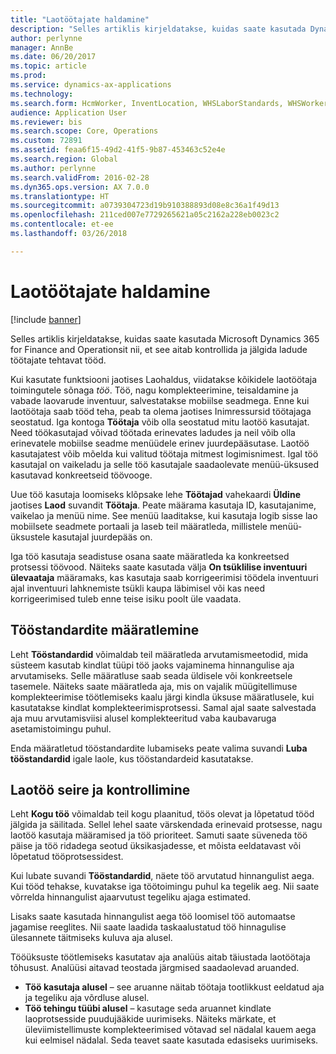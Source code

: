 ```yaml
---
title: "Laotöötajate haldamine"
description: "Selles artiklis kirjeldatakse, kuidas saate kasutada Dynamics 365 for Finance and Operationsit nii, et see aitab kontrollida ja jälgida ladude töötajate tehtavat tööd."
author: perlynne
manager: AnnBe
ms.date: 06/20/2017
ms.topic: article
ms.prod: 
ms.service: dynamics-ax-applications
ms.technology: 
ms.search.form: HcmWorker, InventLocation, WHSLaborStandards, WHSWorker, WHSWorkTable, WHSWorkTableListPage
audience: Application User
ms.reviewer: bis
ms.search.scope: Core, Operations
ms.custom: 72891
ms.assetid: feaa6f15-49d2-41f5-9b87-453463c52e4e
ms.search.region: Global
ms.author: perlynne
ms.search.validFrom: 2016-02-28
ms.dyn365.ops.version: AX 7.0.0
ms.translationtype: HT
ms.sourcegitcommit: a0739304723d19b910388893d08e8c36a1f49d13
ms.openlocfilehash: 211ced007e7729265621a05c2162a228eb0023c2
ms.contentlocale: et-ee
ms.lasthandoff: 03/26/2018

---
```


# <a name="manage-warehouse-workers"></a>Laotöötajate haldamine

[!include [banner](../includes/banner.md)]

Selles artiklis kirjeldatakse, kuidas saate kasutada Microsoft Dynamics 365 for Finance and Operationsit nii, et see aitab kontrollida ja jälgida ladude töötajate tehtavat tööd.

Kui kasutate funktsiooni jaotises Laohaldus, viidatakse kõikidele laotöötaja toimingutele sõnaga *töö*. Töö, nagu komplekteerimine, teisaldamine ja vabade laovarude inventuur, salvestatakse mobiilse seadmega. Enne kui laotöötaja saab tööd teha, peab ta olema jaotises Inimressursid töötajaga seostatud. Iga kontoga **Töötaja** võib olla seostatud mitu laotöö kasutajat. Need töökasutajad võivad töötada erinevates ladudes ja neil võib olla erinevatele mobiilse seadme menüüdele erinev juurdepääsutase. Laotöö kasutajatest võib mõelda kui valitud töötaja mitmest logimisnimest. Igal töö kasutajal on vaikeladu ja selle töö kasutajale saadaolevate menüü-üksused kasutavad konkreetseid töövooge. 

Uue töö kasutaja loomiseks klõpsake lehe **Töötajad** vahekaardi **Üldine** jaotises **Laod** suvandit **Töötaja**. Peate määrama kasutaja ID, kasutajanime, vaikelao ja menüü nime. See menüü laaditakse, kui kasutaja logib sisse lao mobiilsete seadmete portaali ja laseb teil määratleda, millistele menüü-üksustele kasutajal juurdepääs on. 

Iga töö kasutaja seadistuse osana saate määratleda ka konkreetsed protsessi töövood. Näiteks saate kasutada välja **On tsüklilise inventuuri ülevaataja** määramaks, kas kasutaja saab korrigeerimisi töödela inventuuri ajal inventuuri lahknemiste tsükli kaupa läbimisel või kas need korrigeerimised tuleb enne teise isiku poolt üle vaadata.

## <a name="defining-labor-standards"></a>Tööstandardite määratlemine
Leht **Tööstandardid** võimaldab teil määratleda arvutamismeetodid, mida süsteem kasutab kindlat tüüpi töö jaoks vajaminema hinnangulise aja arvutamiseks. Selle määratluse saab seada üldisele või konkreetsele tasemele. Näiteks saate määratleda aja, mis on vajalik müügitellimuse komplekteerimise töötlemiseks kaalu järgi kindla üksuse määratlusele, kui kasutatakse kindlat komplekteerimisprotsessi. Samal ajal saate salvestada aja muu arvutamisviisi alusel komplekteeritud vaba kaubavaruga asetamistoimingu puhul. 

Enda määratletud tööstandardite lubamiseks peate valima suvandi **Luba tööstandardid** igale laole, kus tööstandardeid kasutatakse.

## <a name="monitoring-and-controlling-warehouse-work"></a>Laotöö seire ja kontrollimine
Leht **Kogu töö** võimaldab teil kogu plaanitud, töös olevat ja lõpetatud tööd jälgida ja säilitada. Sellel lehel saate värskendada erinevaid protsesse, nagu laotöö kasutaja määramised ja töö prioriteet. Samuti saate süveneda töö päise ja töö ridadega seotud üksikasjadesse, et mõista eeldatavast või lõpetatud tööprotsessidest. 

Kui lubate suvandi **Tööstandardid**, näete töö arvutatud hinnangulist aega. Kui tööd tehakse, kuvatakse iga töötoimingu puhul ka tegelik aeg. Nii saate võrrelda hinnangulist ajaarvutust tegeliku ajaga estimated. 

Lisaks saate kasutada hinnangulist aega töö loomisel töö automaatse jagamise reeglites. Nii saate laadida taskaalustatud töö hinnagulise ülesannete täitmiseks kuluva aja alusel. 

Tööüksuste töötlemiseks kasutatav aja analüüs aitab täiustada laotöötaja tõhusust. Analüüsi aitavad teostada järgmised saadaolevad aruanded.

-   **Töö kasutaja alusel** – see aruanne näitab töötaja tootlikkust eeldatud aja ja tegeliku aja võrdluse alusel.
-   **Töö tehingu tüübi alusel** – kasutage seda aruannet kindlate laoprotsesside puudujääkide uurimiseks. Näiteks märkate, et üleviimistellimuste komplekteerimised võtavad sel nädalal kauem aega kui eelmisel nädalal. Seda teavet saate kasutada edasiseks uurimiseks.





